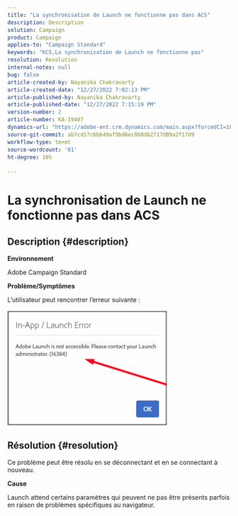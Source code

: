 ```yaml
---
title: "La synchronisation de Launch ne fonctionne pas dans ACS"
description: Description
solution: Campaign
product: Campaign
applies-to: "Campaign Standard"
keywords: "KCS,La synchronisation de Launch ne fonctionne pas"
resolution: Resolution
internal-notes: null
bug: false
article-created-by: Nayanika Chakravarty
article-created-date: "12/27/2022 7:02:13 PM"
article-published-by: Nayanika Chakravarty
article-published-date: "12/27/2022 7:15:19 PM"
version-number: 2
article-number: KA-19407
dynamics-url: "https://adobe-ent.crm.dynamics.com/main.aspx?forceUCI=1&pagetype=entityrecord&etn=knowledgearticle&id=c5223af7-1886-ed11-81ac-6045bd006079"
source-git-commit: ab7cd17c6b649af9bd6ec9b8db2717d09a2f17d9
workflow-type: tm+mt
source-wordcount: '61'
ht-degree: 16%

---
```


# La synchronisation de Launch ne fonctionne pas dans ACS

## Description {#description}


<b>Environnement</b>

Adobe Campaign Standard



<b>Problème/Symptômes</b>

L’utilisateur peut rencontrer l’erreur suivante :
<br><br>![](assets/___c6223af7-1886-ed11-81ac-6045bd006079___.png)<br>

## Résolution {#resolution}


Ce problème peut être résolu en se déconnectant et en se connectant à nouveau.

<b>Cause</b>

Launch attend certains paramètres qui peuvent ne pas être présents parfois en raison de problèmes spécifiques au navigateur.
